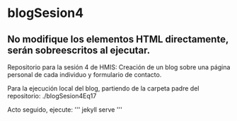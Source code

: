 # blogSesion4
## No modifique los elementos HTML directamente, serán sobreescritos al ejecutar.

Repositorio para la sesión 4 de HMIS: Creación de un blog sobre una página personal de cada individuo y formulario de contacto.

Para la ejecución local del blog, partiendo de la carpeta padre del repositorio:
./blogSesion4Eq17

Acto seguido, ejecute: 
'''
jekyll serve
'''